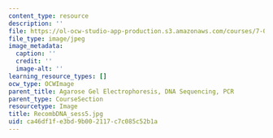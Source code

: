 ```yaml
---
content_type: resource
description: ''
file: https://ol-ocw-studio-app-production.s3.amazonaws.com/courses/7-01sc-fundamentals-of-biology-fall-2011/ca46df1fe3bd9b002117c7c085c52b1a_RecombDNA_sess5.jpg
file_type: image/jpeg
image_metadata:
  caption: ''
  credit: ''
  image-alt: ''
learning_resource_types: []
ocw_type: OCWImage
parent_title: Agarose Gel Electrophoresis, DNA Sequencing, PCR
parent_type: CourseSection
resourcetype: Image
title: RecombDNA_sess5.jpg
uid: ca46df1f-e3bd-9b00-2117-c7c085c52b1a
---
```

